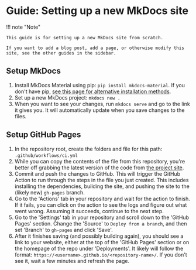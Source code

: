 # Guide: Setting up a new MkDocs site

!!! note "Note"

    This guide is for setting up a new MkDocs site from scratch. 
    
    If you want to add a blog post, add a page, or otherwise modify this site, see the other guides in the sidebar.


## Setup MkDocs

1. Install MkDocs Material using pip: `pip install mkdocs-material`. If you don't have pip, [see this page for alternative installation methods](https://squidfunk.github.io/mkdocs-material/getting-started/).
2. Set up a new MkDocs project: `mkdocs new .`
3. When you want to see your changes, run `mkdocs serve` and go to the link it gives you. It will automatically update when you save changes to the files.

## Setup GitHub Pages

1. In the repository root, create the folders and file for this path: `.github/workflows/ci.yml`
2. While you can copy the contents of the file from this repository, you're better off grabbing the latest version of the code from [the project site](https://squidfunk.github.io/mkdocs-material/publishing-your-site/).
3. Commit and push the changes to GitHub. This will trigger the GitHub Action to run through the steps in the file you just created. This includes installing the dependencies, building the site, and pushing the site to the (likely new) `gh-pages` branch.
4. Go to the 'Actions' tab in your repository and wait for the action to finish. If it fails, you can click on the action to see the logs and figure out what went wrong. Assuming it succeeds, continue to the next step.
5. Go to the 'Settings' tab in your repository and scroll down to the 'GitHub Pages' section. Change the 'Source' to  `Deploy from a branch`, and then set 'Branch' to `gh-pages` and click 'Save'. 
6. After it finishes saving (and possibly building again), you should see a link to your website, either at the top of the 'GitHub Pages' section or on the homepage of the repo under 'Deployments'. It likely will follow the format: `https://<username>.github.io/<repository-name>/`. If you don't see it, wait a few minutes and refresh the page.

